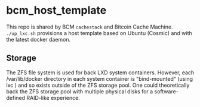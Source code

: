 

# bcm_host_template

This repo is shared by BCM `cachestack` and Bitcoin Cache Machine. `./up_lxc.sh` provisions a host template based on Ubuntu (Cosmic) and with the latest docker daemon.

## Storage

The ZFS file system is used for back LXD system containers. However, each /var/lib/docker directory in each system container is "bind-mounted" (using lxc ) and so exists outside of the ZFS storage pool. One could theoretically back the ZFS storage pool with multiple physical disks for a software-defined RAID-like experience.